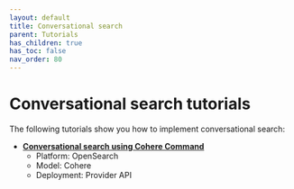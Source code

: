 ```yaml
---
layout: default
title: Conversational search
parent: Tutorials
has_children: true
has_toc: false
nav_order: 80
---
```


# Conversational search tutorials

The following tutorials show you how to implement conversational search:

- [**Conversational search using Cohere Command**]({{site.url}}{{site.baseurl}}/ml-commons-plugin/tutorials/conversational-search/conversational-search-cohere/)  
  - Platform: OpenSearch
  - Model: Cohere  
  - Deployment: Provider API  